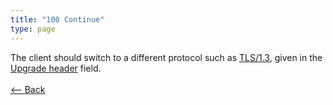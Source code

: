 ```yaml
---
title: "100 Continue"
type: page
---
```

The client should switch to a different protocol such as [TLS/1.3](https://en.wikipedia.org/wiki/Transport_Layer_Security), given in the [Upgrade header](https://en.wikipedia.org/wiki/Upgrade_header) field.<br /><br />[<-- Back](../../)